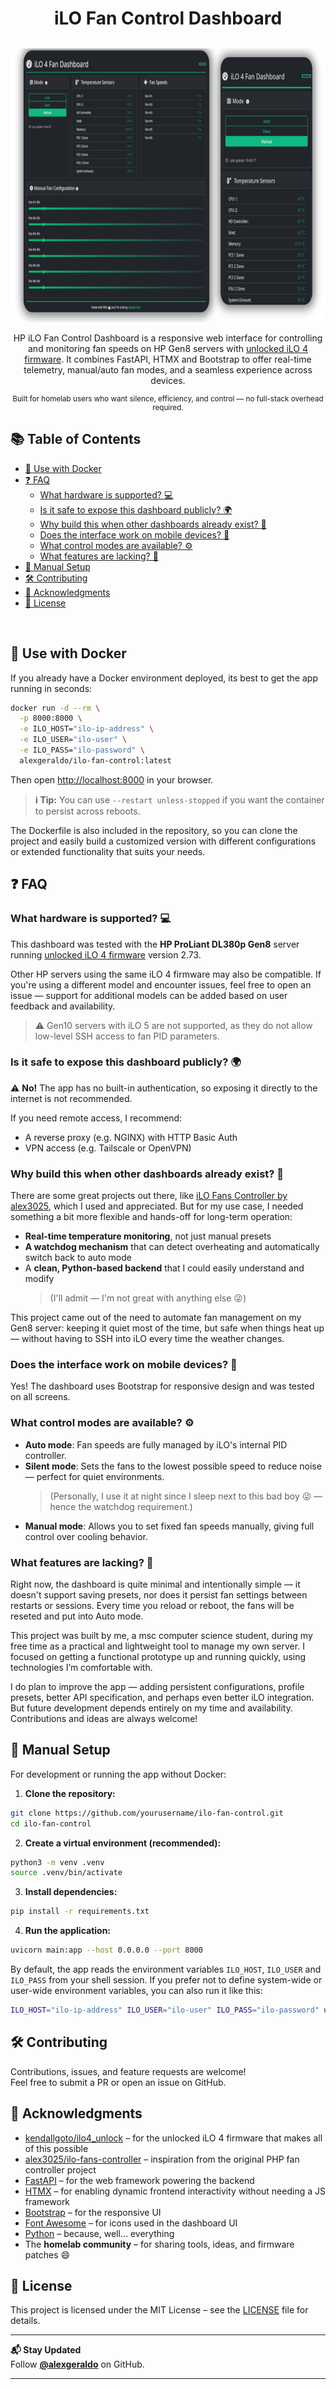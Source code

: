 <div align="center">
  <h1 align="center">iLO Fan Control Dashboard</h1>
  <img src="docs/preview.png" height="450">

  <p align="center">
    HP iLO Fan Control Dashboard is a responsive web interface for controlling and monitoring fan speeds on HP Gen8 servers with <a href="https://github.com/kendallgoto/ilo4_unlock">unlocked iLO 4 firmware</a>. It combines FastAPI, HTMX and Bootstrap to offer real-time telemetry, manual/auto fan modes, and a seamless experience across devices.
  </p>
  <small><p align="center">Built for homelab users who want silence, efficiency, and control — no full-stack overhead required.</p></small>

</div>

## 📚 Table of Contents

- [🐳 Use with Docker](#-use-with-docker)
- [❓ FAQ](#-faq)
  - [What hardware is supported? 💻](#what-hardware-is-supported-)
  - [Is it safe to expose this dashboard publicly? 🌍](#is-it-safe-to-expose-this-dashboard-publicly-)
  - [Why build this when other dashboards already exist? 🧐](#why-build-this-when-other-dashboards-already-exist-)
  - [Does the interface work on mobile devices? 📱](#does-the-interface-work-on-mobile-devices-)
  - [What control modes are available? ⚙️](#what-control-modes-are-available-)
  - [What features are lacking? 🧩](#what-features-are-lacking-)
- [🧰 Manual Setup](#-manual-setup)
- [🛠️ Contributing](#-contributing)
- [🙏 Acknowledgments](#-acknowledgments)
- [📄 License](#-license)

<br/>


## 🐳 Use with Docker

If you already have a Docker environment deployed, its best to get the app running in seconds:

```bash
docker run -d --rm \
  -p 8000:8000 \
  -e ILO_HOST="ilo-ip-address" \
  -e ILO_USER="ilo-user" \
  -e ILO_PASS="ilo-password" \
  alexgeraldo/ilo-fan-control:latest
```

Then open [http://localhost:8000](http://localhost:8000) in your browser.

> **ℹ Tip:** You can use `--restart unless-stopped` if you want the container to persist across reboots.

The Dockerfile is also included in the repository, so you can clone the project and easily build a customized version with different configurations or extended functionality that suits your needs.


## ❓ FAQ

### What hardware is supported? 💻

This dashboard was tested with the **HP ProLiant DL380p Gen8** server running [unlocked iLO 4 firmware](https://github.com/kendallgoto/ilo4_unlock) version 2.73.

Other HP servers using the same iLO 4 firmware may also be compatible. If you're using a different model and encounter issues, feel free to open an issue — support for additional models can be added based on user feedback and availability.

> ⚠️ Gen10 servers with iLO 5 are not supported, as they do not allow low-level SSH access to fan PID parameters.

### Is it safe to expose this dashboard publicly? 🌍

⚠️ **No!** The app has no built-in authentication, so exposing it directly to the internet is not recommended.

If you need remote access, I recommend:

- A reverse proxy (e.g. NGINX) with HTTP Basic Auth
- VPN access (e.g. Tailscale or OpenVPN)

### Why build this when other dashboards already exist? 🧐

There are some great projects out there, like [iLO Fans Controller by alex3025](https://github.com/alex3025/ilo-fans-controller/), which I used and appreciated. But for my use case, I needed something a bit more flexible and hands-off for long-term operation:

- **Real-time temperature monitoring**, not just manual presets  
- **A watchdog mechanism** that can detect overheating and automatically switch back to auto mode  
- A **clean, Python-based backend** that I could easily understand and modify  
  > (I'll admit — I'm not great with anything else 😜)

This project came out of the need to automate fan management on my Gen8 server: keeping it quiet most of the time, but safe when things heat up — without having to SSH into iLO every time the weather changes.

### Does the interface work on mobile devices? 📱

Yes! The dashboard uses Bootstrap for responsive design and was tested on all screens.

### What control modes are available? ⚙️

- **Auto mode**: Fan speeds are fully managed by iLO's internal PID controller.  
- **Silent mode**: Sets the fans to the lowest possible speed to reduce noise — perfect for quiet environments.  
  > (Personally, I use it at night since I sleep next to this bad boy 😜 — hence the watchdog requirement.)   
- **Manual mode**: Allows you to set fixed fan speeds manually, giving full control over cooling behavior.

### What features are lacking? 🧩

Right now, the dashboard is quite minimal and intentionally simple — it doesn't support saving presets, nor does it persist fan settings between restarts or sessions. Every time you reload or reboot, the fans will be reseted and put into Auto mode.

This project was built by me, a msc computer science student, during my free time as a practical and lightweight tool to manage my own server. I focused on getting a functional prototype up and running quickly, using technologies I’m comfortable with.

I do plan to improve the app — adding persistent configurations, profile presets, better API specification, and perhaps even better iLO integration. But future development depends entirely on my time and availability. Contributions and ideas are always welcome!


## 🧰 Manual Setup

For development or running the app without Docker:

1. **Clone the repository:**

```bash
git clone https://github.com/yourusername/ilo-fan-control.git
cd ilo-fan-control
```

2. **Create a virtual environment (recommended):**

```bash
python3 -m venv .venv
source .venv/bin/activate
```

3. **Install dependencies:**

```bash
pip install -r requirements.txt
```

4. **Run the application:**

```bash
uvicorn main:app --host 0.0.0.0 --port 8000
```

By default, the app reads the environment variables `ILO_HOST`, `ILO_USER` and `ILO_PASS` from your shell session. If you prefer not to define system-wide or user-wide environment variables, you can also run it like this:

```bash
ILO_HOST="ilo-ip-address" ILO_USER="ilo-user" ILO_PASS="ilo-password" uvicorn main:app --host 0.0.0.0 --port 8000
```


## 🛠️ Contributing
Contributions, issues, and feature requests are welcome!  
Feel free to submit a PR or open an issue on GitHub.


## 🙏 Acknowledgments

- [kendallgoto/ilo4_unlock](https://github.com/kendallgoto/ilo4_unlock) – for the unlocked iLO 4 firmware that makes all of this possible  
- [alex3025/ilo-fans-controller](https://github.com/alex3025/ilo-fans-controller) – inspiration from the original PHP fan controller project  
- [FastAPI](https://fastapi.tiangolo.com/) – for the web framework powering the backend  
- [HTMX](https://htmx.org/) – for enabling dynamic frontend interactivity without needing a JS framework  
- [Bootstrap](https://getbootstrap.com/) – for the responsive UI  
- [Font Awesome](https://fontawesome.com/) – for icons used in the dashboard UI  
- [Python](https://www.python.org/) – because, well... everything  
- The **homelab community** – for sharing tools, ideas, and firmware patches 😄


## 📄 License

This project is licensed under the MIT License – see the [LICENSE](LICENSE) file for details.

---

**📬 Stay Updated**  
Follow **[@alexgeraldo](https://github.com/alexgeraldo)** on GitHub.

---